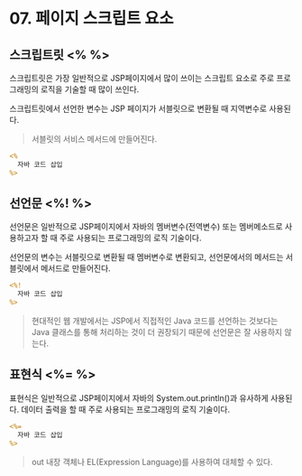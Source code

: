 # 07. 페이지 스크립트 요소
## 스크립트릿 <% %>
스크립트릿은 가장 일반적으로 JSP페이지에서 많이 쓰이는 스크립트 요소로 주로 프로그래밍의 로직을 기술할 때 많이 쓰인다.

스크립트릿에서 선언한 변수는 JSP 페이지가 서블릿으로 변환될 때 지역변수로 사용된다.
> 서블릿의 서비스 메서드에 만들어진다.
```jsp
<%
  자바 코드 삽입
%>
```
## 선언문 <%! %>
선언문은 일반적으로 JSP페이지에서 자바의 멤버변수(전역변수) 또는 멤버메소드로 사용하고자 할 때 주로 사용되는 프로그래밍의 로직 기술이다.

선언문의 변수는 서블릿으로 변환될 때 멤버변수로 변환되고, 선언문에서의 메서드는 서블릿에서 메서드로 만들어진다.
```jsp
<%!
  자바 코드 삽입
%>
```
> 현대적인 웹 개발에서는 JSP에서 직접적인 Java 코드를 선언하는 것보다는 Java 클래스를 통해 처리하는 것이 더 권장되기 때문에 선언문은 잘 사용하지 않는다.
## 표현식 <%= %>
표현식은 일반적으로 JSP페이지에서 자바의 System.out.println()과 유사하게 사용된다.
데이터 출력을 할 때 주로 사용되는 프로그래밍의 로직 기술이다.
```jsp
<%=
  자바 코드 삽입
%>
```
> out 내장 객체나 EL(Expression Language)를 사용하여 대체할 수 있다.
